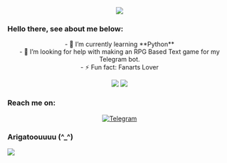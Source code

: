 <p align="center">
  <img src="https://pa1.narvii.com/6099/bc1c421959650c2038fdf789dc93c1faf2fbedf2_hq.gif">
</p>

<p align="center">
  <h3>Hello there, see about me below:</h3>
</p>

<p align="center">
  - 🌱 I’m currently learning **Python**<br>
  - 🤔 I’m looking for help with making an RPG Based Text game for my Telegram bot.<br>
  - ⚡ Fun fact: Fanarts Lover
</p>

<p align="center">
  <img src="https://github-readme-stats.vercel.app/api?username=rushkii&show_icons=true&theme=tokyonight">
  <img src="https://github-readme-stats.vercel.app/api/top-langs/?username=rushkii&layout=compact&theme=nightowl">
</p>

<p align="center">
  <h3>Reach me on:</h3>
</p>

<p align="center">
  <a href="https://t.me/nekoha" target="_blank"><img src="https://img.shields.io/badge/Telegram-3f5ed8.svg?&?style=social&logo=telegram&color=blue" alt="Telegram"></a>
</p>

<p align="center">
  <h3>Arigatoouuuu (^_^)</h3>
  <img src="https://64.media.tumblr.com/59fecf45d53e0262082dfae131ad71aa/tumblr_mk8tt6RUkA1rvrw2eo1_r1_400.gif">
</p>
